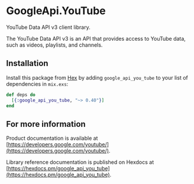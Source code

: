 # GoogleApi.YouTube

YouTube Data API v3 client library.

The YouTube Data API v3 is an API that provides access to YouTube data, such as videos, playlists, and channels.

## Installation

Install this package from [Hex](https://hex.pm) by adding
`google_api_you_tube` to your list of dependencies in `mix.exs`:

```elixir
def deps do
  [{:google_api_you_tube, "~> 0.40"}]
end
```

## For more information

Product documentation is available at [https://developers.google.com/youtube/](https://developers.google.com/youtube/).

Library reference documentation is published on Hexdocs at
[https://hexdocs.pm/google_api_you_tube](https://hexdocs.pm/google_api_you_tube).
